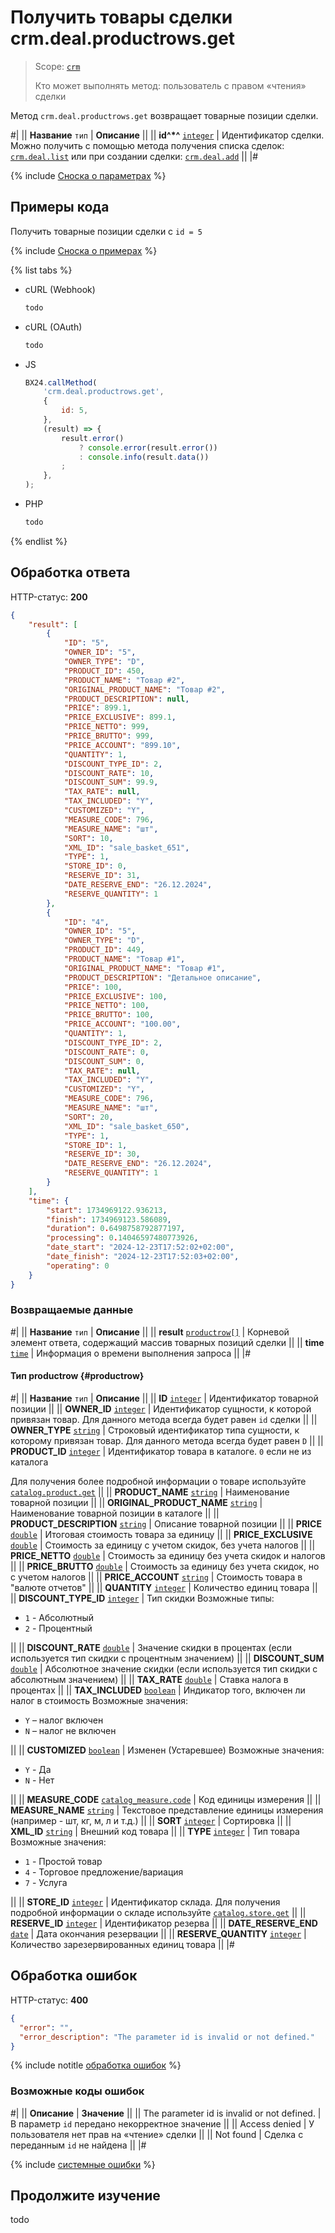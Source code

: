 # Получить товары сделки crm.deal.productrows.get

> Scope: [`crm`](../../scopes/permissions.md)
>
> Кто может выполнять метод: пользователь с правом «чтения» сделки

Метод `crm.deal.productrows.get` возвращает товарные позиции сделки.

#|
|| **Название**
`тип` | **Описание** ||
|| **id^*^**
[`integer`](../../data-types.md) | Идентификатор сделки. Можно получить с помощью метода получения списка сделок: [`crm.deal.list`](./crm-deal-list.md) или при создании сделки: [`crm.deal.add`](./crm-deal-add.md) ||
|#

{% include [Сноска о параметрах](../../../_includes/required.md) %}


## Примеры кода

Получить товарные позиции сделки с `id = 5`

{% include [Сноска о примерах](../../../_includes/examples.md) %}

{% list tabs %}

- cURL (Webhook)

    ```bash
    todo
    ```

- cURL (OAuth)

    ```bash
    todo
    ```

- JS

    ```js
    BX24.callMethod(
        'crm.deal.productrows.get',
        {
            id: 5,
        },
        (result) => {
            result.error()
                ? console.error(result.error())
                : console.info(result.data())
            ;
        },
    );
    ```

- PHP

    ```php
    todo
    ```

{% endlist %}


## Обработка ответа

HTTP-статус: **200**

```json
{
	"result": [
		{
			"ID": "5",
			"OWNER_ID": "5",
			"OWNER_TYPE": "D",
			"PRODUCT_ID": 450,
			"PRODUCT_NAME": "Товар #2",
			"ORIGINAL_PRODUCT_NAME": "Товар #2",
			"PRODUCT_DESCRIPTION": null,
			"PRICE": 899.1,
			"PRICE_EXCLUSIVE": 899.1,
			"PRICE_NETTO": 999,
			"PRICE_BRUTTO": 999,
			"PRICE_ACCOUNT": "899.10",
			"QUANTITY": 1,
			"DISCOUNT_TYPE_ID": 2,
			"DISCOUNT_RATE": 10,
			"DISCOUNT_SUM": 99.9,
			"TAX_RATE": null,
			"TAX_INCLUDED": "Y",
			"CUSTOMIZED": "Y",
			"MEASURE_CODE": 796,
			"MEASURE_NAME": "шт",
			"SORT": 10,
			"XML_ID": "sale_basket_651",
			"TYPE": 1,
			"STORE_ID": 0,
			"RESERVE_ID": 31,
			"DATE_RESERVE_END": "26.12.2024",
			"RESERVE_QUANTITY": 1
		},
		{
			"ID": "4",
			"OWNER_ID": "5",
			"OWNER_TYPE": "D",
			"PRODUCT_ID": 449,
			"PRODUCT_NAME": "Товар #1",
			"ORIGINAL_PRODUCT_NAME": "Товар #1",
			"PRODUCT_DESCRIPTION": "Детальное описание",
			"PRICE": 100,
			"PRICE_EXCLUSIVE": 100,
			"PRICE_NETTO": 100,
			"PRICE_BRUTTO": 100,
			"PRICE_ACCOUNT": "100.00",
			"QUANTITY": 1,
			"DISCOUNT_TYPE_ID": 2,
			"DISCOUNT_RATE": 0,
			"DISCOUNT_SUM": 0,
			"TAX_RATE": null,
			"TAX_INCLUDED": "Y",
			"CUSTOMIZED": "Y",
			"MEASURE_CODE": 796,
			"MEASURE_NAME": "шт",
			"SORT": 20,
			"XML_ID": "sale_basket_650",
			"TYPE": 1,
			"STORE_ID": 1,
			"RESERVE_ID": 30,
			"DATE_RESERVE_END": "26.12.2024",
			"RESERVE_QUANTITY": 1
		}
	],
	"time": {
		"start": 1734969122.936213,
		"finish": 1734969123.586089,
		"duration": 0.6498758792877197,
		"processing": 0.14046597480773926,
		"date_start": "2024-12-23T17:52:02+02:00",
		"date_finish": "2024-12-23T17:52:03+02:00",
		"operating": 0
	}
}
```

### Возвращаемые данные

#|
|| **Название**
`тип` | **Описание** ||
|| **result**
[`productrow[]`](#productrow) | Корневой элемент ответа, содержащий массив товарных позиций сделки ||
|| **time**
[`time`](../../data-types.md#time) | Информация о времени выполнения запроса ||
|#

#### Тип productrow {#productrow}

#|
|| **Название**
`тип` | **Описание** ||
|| **ID**
[`integer`](../../data-types.md) | Идентификатор товарной позиции ||
|| **OWNER_ID**
[`integer`](../../data-types.md) | Идентификатор сущности, к которой привязан товар. Для данного метода всегда будет равен `id` сделки ||
|| **OWNER_TYPE**
[`string`](../../data-types.md) | Строковый идентификатор типа сущности, к которому привязан товар. Для данного метода всегда будет равен `D` ||
|| **PRODUCT_ID**
[`integer`](../../data-types.md) | Идентификатор товара в каталоге. `0` если не из каталога

Для получения более подробной информации о товаре используйте [`catalog.product.get`](../../catalog/product/catalog-product-get.md)
||
|| **PRODUCT_NAME**
[`string`](../../data-types.md) | Наименование товарной позиции ||
|| **ORIGINAL_PRODUCT_NAME**
[`string`](../../data-types.md) | Наименование товарной позиции в каталоге ||
|| **PRODUCT_DESCRIPTION**
[`string`](../../data-types.md) | Описание товарной позиции ||
|| **PRICE**
[`double`](../../data-types.md) | Итоговая стоимость товара за единицу ||
|| **PRICE_EXCLUSIVE**
[`double`](../../data-types.md) | Стоимость за единицу с учетом скидок, без учета налогов ||
|| **PRICE_NETTO**
[`double`](../../data-types.md) | Стоимость за единицу без учета скидок и налогов ||
|| **PRICE_BRUTTO**
[`double`](../../data-types.md) | Стоимость за единицу без учета скидок, но с учетом налогов ||
|| **PRICE_ACCOUNT**
[`string`](../../data-types.md) | Стоимость товара в "валюте отчетов" ||
|| **QUANTITY**
[`integer`](../../data-types.md) | Количество единиц товара ||
|| **DISCOUNT_TYPE_ID**
[`integer`](../../data-types.md) | Тип скидки
Возможные типы:
 - `1` - Абсолютный
 - `2` - Процентный

||
|| **DISCOUNT_RATE**
[`double`](../../data-types.md) | Значение скидки в процентах (если используется тип скидки с процентным значением) ||
|| **DISCOUNT_SUM**
[`double`](../../data-types.md) | Абсолютное значение скидки (если используется тип скидки с абсолютным значением) ||
|| **TAX_RATE**
[`double`](../../data-types.md) | Ставка налога в процентах ||
|| **TAX_INCLUDED**
[`boolean`](../../data-types.md) | Индикатор того, включен ли налог в стоимость
Возможные значения:
- `Y` – налог включен
- `N` – налог не включен

||
|| **CUSTOMIZED**
[`boolean`](../../data-types.md) | Изменен (Устаревшее)
Возможные значения:
 - `Y` - Да
 - `N` - Нет

||
|| **MEASURE_CODE**
[`catalog_measure.code`](../../catalog/data-types.md#catalog_measure) | Код единицы измерения ||
|| **MEASURE_NAME**
[`string`](../../data-types.md) | Текстовое представление единицы измерения (например - шт, кг, м, л и т.д.) ||
|| **SORT**
[`integer`](../../data-types.md) | Сортировка ||
|| **XML_ID**
[`string`](../../data-types.md) | Внешний код товара ||
|| **TYPE**
[`integer`](../../data-types.md) | Тип товара
Возможные значения: 
 - `1` - Простой товар
 - `4` - Торговое предложение/вариация
 - `7` - Услуга

||
|| **STORE_ID**
[`integer`](../../data-types.md) | Идентификатор склада. Для получения подробной информации о складе используйте [`catalog.store.get`](../../catalog/store/catalog-store-get.md) ||
|| **RESERVE_ID**
[`integer`](../../data-types.md) | Идентификатор резерва ||
|| **DATE_RESERVE_END**
[`date`](../../data-types.md) | Дата окончания резервации ||
|| **RESERVE_QUANTITY**
[`integer`](../../data-types.md) | Количество зарезервированных единиц товара ||
|#


## Обработка ошибок

HTTP-статус: **400**

```json
{
  "error": "",
  "error_description": "The parameter id is invalid or not defined."
}
```

{% include notitle [обработка ошибок](../../../_includes/error-info.md) %}

### Возможные коды ошибок

#|
|| **Описание** | **Значение** ||
|| The parameter id is invalid or not defined. | В параметр `id` передано некорректное значение ||
|| Access denied | У пользователя нет прав на «чтение» сделки  ||
|| Not found | Сделка с переданным `id` не найдена ||
|#

{% include [системные ошибки](./../../../_includes/system-errors.md) %}

## Продолжите изучение

todo
